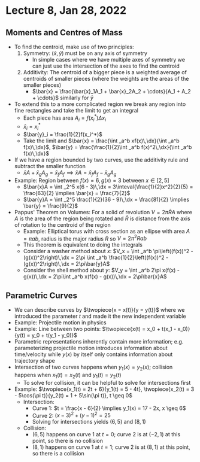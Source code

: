 # Lecture 8, Jan 28, 2022

## Moments and Centres of Mass

* To find the centroid, make use of two principles:
	1. Symmetry: $(\bar{x}, \bar{y})$ must be on any axis of symmetry
		* In simple cases where we have multiple axes of symmetry we can just use the intersection of the axes to find the centroid
	2. Additivity: The centroid of a bigger piece is a weighted average of centroids of smaller pieces (where the weights are the areas of the smaller pieces)
		* $\bar{x} = \frac{\bar{x}_1A_1 + \bar{x}_2A_2 + \cdots}{A_1 + A_2 + \cdots}$ similarly for $\bar y$
* To extend this to a more complicated region we break any region into fine rectangles and take the limit to get an integral
	* Each piece has area $A_i = f(x_i^*)\Delta x_i$
	* $\bar{x}_i = x_i^*$
	* $\bar{y}_i = \frac{1}{2}f(x_i^*)$
	* Take the limit and $\bar{x} = \frac{\int _a^b xf(x)\,\dx}{\int _a^b f(x)\,\dx}$, $\bar{y} = \frac{\frac{1}{2}\int _a^b f(x)^2\,\dx}{\int _a^b f(x)\,\dx}$
* If we have a region bounded by two curves, use the additivity rule and subtract the smaller function
	* $\bar{x}A + \bar{x}_gA_g = \bar{x}_fA_f \implies \bar{x}A = \bar{x}_fA_f - \bar{x}_gA_g$
* Example: Region between $f(x) = 6, g(x) = 3$ between $x \in [2, 5]$
	* $\bar{x}A = \int _2^5 x(6 - 3)\,\dx = 3\inteval{\frac{1}{2}x^2}{2}{5} = \frac{63}{2} \implies \bar{x} = \frac{7}{2}$
	* $\bar{y}A = \int _2^5 \frac{1}{2}(36 - 9)\,\dx = \frac{81}{2} \implies \bar{y} = \frac{9}{2}$
* Pappus' Theorem on Volumes: For a solid of revolution $V = 2\pi\bar{R}A$ where $A$ is the area of the region being rotated and $\bar{R}$ is distance from the axis of rotation to the centroid of the region
	* Example: Elliptical torus with cross section as an ellipse with area $A = \pi ab$, radius is the major radius $R$ so $V = 2\pi^2Rab$
	* This theorem is equivalent to doing the integrals
	* Consider a washer method about $x$: $V_x = \int _a^b \pi\left((f(x))^2 - (g(x))^2\right)\,\dx = 2\pi \int _a^b \frac{1}{2}\left((f(x))^2 - (g(x))^2\right)\,\dx = 2\pi\bar{y}A$
	* Consider the shell method about $y$: $V_y = \int _a^b 2\pi x(f(x) - g(x))\,\dx = 2\pi\int _a^b x(f(x) - g(x))\,\dx = 2\pi\bar{x}A$

## Parametric Curves

* We can describe curves by $\twopiece{x = x(t)}{y = y(t)}$ where we introduced the parameter $t$ and made it the new independent variable
* Example: Projectile motion in physics
* Example: Line between two points: $\twopiece{x(t) = x_0 + t(x_1 - x_0)}{y(t) = y_0 + t(y_1 - y_0)}$
* Parametric representations inherently contain more information; e.g. parameterizing projectile motion introduces information about time/velocity while $y(x)$ by itself only contains information about trajectory shape
* Intersection of two curves happens when $y_1(x) = y_2(x)$; collision happens when $x_1(t) = x_2(t)$ and $y_1(t) = y_2(t)$
	* To solve for collision, it can be helpful to solve for intersections first
* Example: $\twopiece{x_1(t) = 2t + 6}{y_1(t) = 5 - 4t}, \twopiece{x_2(t) = 3 - 5\cos(\pi t)}{y_2(t) = 1 + 5\sin(\pi t)}, t \geq 0$
	* Intersection:
		* Curve 1: $t = \frac{x - 6}{2} \implies y_1(x) = 17 - 2x, x \geq 6$
		* Curve 2: $(x - 3)^2 + (y - 1)^2 = 25$
		* Solving for intersections yields $(6, 5)$ and $(8, 1)$
	* Collision:
		* $(6, 5)$ happens on curve 1 at $t = 0$; curve 2 is at $(-2, 1)$ at this point, so there is no collision
		* $(8, 1)$ happens on curve 1 at $t = 1$; curve 2 is at $(8, 1)$ at this point, so there is a collision

